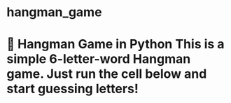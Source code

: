 # hangman_game
# 🎯 Hangman Game in Python  This is a simple 6-letter-word Hangman game. Just run the cell below and start guessing letters!
